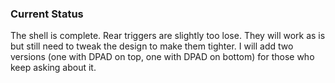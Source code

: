 ### Current Status
The shell is complete. Rear triggers are slightly too lose. They will work as is but still need to tweak the design to make them tighter. 
I will add two versions (one with DPAD on top, one with DPAD on bottom) for those who keep asking about it. 



